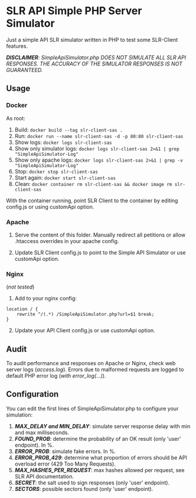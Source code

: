 SLR API Simple PHP Server Simulator
===================================

Just a simple API SLR simulator written in PHP to test some SLR-Client features.

***DISCLAIMER**: SimpleApiSimulator.php DOES NOT SIMULATE ALL SLR API RESPONSES. THE ACCURACY OF THE SIMULATOR RESPONSES IS NOT GUARANTEED.*

Usage
-----

### Docker

As root:
1. Build: `docker build --tag slr-client-sas .`
2. Run: `docker run --name slr-client-sas -d -p 80:80 slr-client-sas`
3. Show logs: `docker logs slr-client-sas`
3. Show only simulator logs: `docker logs slr-client-sas 2>&1 | grep "SimpleApiSimulator-Log"`
3. Show only apache logs: `docker logs slr-client-sas 2>&1 | grep -v "SimpleApiSimulator-Log"`
4. Stop: `docker stop slr-client-sas`
5. Start again: `docker start slr-client-sas` 
5. Clean: `docker container rm slr-client-sas && docker image rm slr-client-sas`

With the container running, point SLR Client to the container by editing config.js or using customApi option. 

### Apache

1. Serve the content of this folder. Manually redirect all petitions or allow .htaccess overrides in your apache config.

2. Update SLR Client config.js to point to the Simple API Simulator or use customApi option.

### Nginx

(*not tested*)

1. Add to your nginx config:

```
location / {
    rewrite ^/(.*) /SimpleApiSimulator.php?url=$1 break;
}
```

2. Update your API Client config.js or use customApi option.

Audit
-----

To audit performance and responses on Apache or Nginx, check web server logs (_access.log_). Errors due to malformed requests are logged to default PHP error log (_with error_log(...)_).

Configuration
-------------

You can edit the first lines of SimpleApiSimulator.php to configure your simulation:
1. ***MAX_DELAY and MIN_DELAY***: simulate server response delay with min and max milliseconds.
2. ***FOUND_PROB***: determine the probability of an OK result (only 'user' endpoint). In %.
3. ***ERROR_PROB***: simulate fake errors. In %.
4. ***ERROR_PROB_429***: determine what proportion of errors should be API overload error (429 Too Many Requests).
5. ***MAX_HASHES_PER_REQUEST***: max hashes allowed per request, see SLR API documentation.
6. ***SECRET***: the salt used to sign responses (only 'user' endpoint).
7. ***SECTORS***: possible sectors found (only 'user' endpoint).
